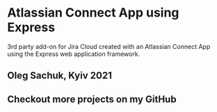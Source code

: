 # Atlassian Connect App using Express

3rd party add-on for Jira Cloud created with an Atlassian Connect App using the Express web application framework.

## Oleg Sachuk, Kyiv 2021

## Checkout more projects on my GitHub